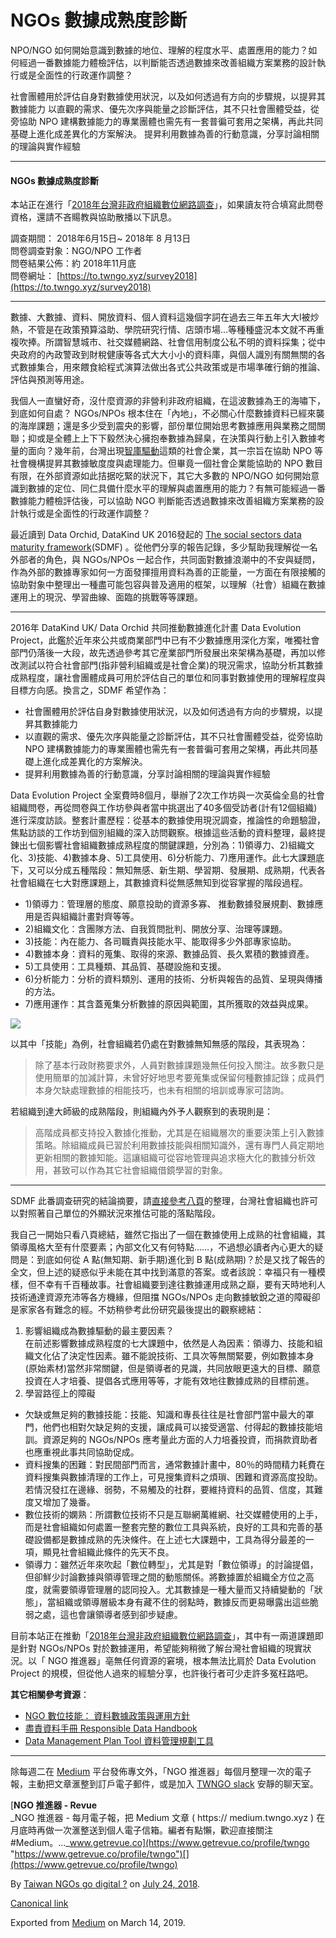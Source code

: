 NGOs 數據成熟度診斷
============

NPO/NGO 如何開始意識到數據的地位、理解的程度水平、處置應用的能力？如何經過一番數據能力體檢評估，以判斷能否透過數據來改善組織方案業務的設計執行或是全面性的行政運作調整？

社會團體用於評估自身對數據使用狀況，以及如何透過有方向的步驟規，以提昇其數據能力 以直觀的需求、優先次序與能量之診斷評估，其不只社會團體受益，從旁協助 NPO 建構數據能力的專業團體也需先有一套普徧可套用之架構，再此共同基礎上進化成差異化的方案解決。 提昇利用數據為善的行動意識，分享討論相關的理論與實作經驗

* * *

#### NGOs 數據成熟度診斷

本站正在進行「[2018年台灣非政府組織數位網路調查](https://to.twngo.xyz/2lcPzu4)」，如果讀友符合填寫此問卷資格，還請不吝𧶽教與協助散播以下訊息。

調查期間： 2018年6月15日~ 2018年 8 月13日  
問卷調查對象：NGO/NPO 工作者  
問卷結果公佈：約 2018年11月底  
問卷網址： [https://to.twngo.xyz/survey2018](https://to.twngo.xyz/survey2018)

* * *

數據、大數據、資料、開放資料、個人資料這幾個字詞在過去三年五年大大l被炒熱，不管是在政策預算溢助、學院研究行情、店頭市場…等種種盛況本文就不再重複吹捧。所謂智慧城市、社交媒體網路、社會信用制度公私不明的資料採集；從中央政府的內政警政到財稅健康等各式大大小小的資料庫，與個人識別有關無關的各式數據集合，用來餵食給程式演算法做出各式公共政策或是市場準確行銷的推論、評估與預測等用途。

我個人一直蠻好奇，沒什麼資源的非營利非政府組織，在這波數據為王的海嘯下，到底如何自處？ NGOs/NPOs 根本住在「內地」，不必關心什麼數據資料已經來襲的海岸課題；還是多少受到震央的影響，部份單位開始思考數據應用與業務之間關聯；抑或是全體上上下下毅然決心擁抱奉數據為歸臬，在決策與行動上引入數據考量的面向？幾年前，台灣出現[智庫驅動](https://dsp.im)這類的社會企業，其一宗旨在協助 NPO 等社會機構提昇其數據敏度度與處理能力。但畢竟一個社會企業能協助的 NPO 數目有限，在外部資源如此拮据吃緊的狀況下，其它大多數的 NPO/NGO 如何開始意識到數據的定位、同仁具備什麼水平的理解與處置應用的能力？有無可能經過一番數據能力體檢評估後，可以協助 NGO 判斷能否透過數據來改善組織方案業務的設計執行或是全面性的行政運作調整？

最近讀到 Data Orchid, DataKind UK 2016發起的 [The social sectors data maturity framework](http://dataevolution.org.uk/the-framework/)(SDMF) 。從他們分享的報告記錄，多少幫助我理解從一名外部者的角色，與 NGOs/NPOs 一起合作，共同面對數據浪潮中的不安與疑問，作為外部的數據專家如何一方面發揮擅用資料為善的正能量，一方面在有限接觸的協助對象中整理出一種盡可能包容與普及適用的框架，以理解（社會）組織在數據運用上的現況、學習曲線、面臨的挑戰等等課題。

* * *

2016年 DataKind UK/ Data Orchid 共同推動數據進化計畫 Data Evolution Project，此鑑於近年來公共或商業部門中已有不少數據應用深化方案，唯獨社會部門仍落後一大段，故先透過參考其它産業部門所發展出來架構為基礎，再加以修改測試以符合社會部門(指非營利組織或是社會企業)的現況需求，協助分析其數據成熟程度，讓社會團體成員可用於評估自己的單位和同事對數據使用的理解程度與目標方向感。換言之，SDMF 希望作為：

*   社會團體用於評估自身對數據使用狀況，以及如何透過有方向的步驟規，以提昇其數據能力
*   以直觀的需求、優先次序與能量之診斷評估，其不只社會團體受益，從旁協助 NPO 建構數據能力的專業團體也需先有一套普徧可套用之架構，再此共同基礎上進化成差異化的方案解決。
*   提昇利用數據為善的行動意識，分享討論相關的理論與實作經驗

Data Evolution Project 全案費時8個月，舉辦了2次工作坊與一次英倫全島的社會組織問卷，再從問卷與工作坊參與者當中挑選出了40多個受訪者(計有12個組織)進行深度訪談。整套計畫歷程：從基本的數據使用現況調查，推論性的命題驗證，焦點訪談的工作坊到個別組織的深入訪問觀察。根據這些活動的資料整理，最終提錬出七個影響社會組織數據成熟程度的關鍵課題，分別為：1)領導力、2)組織文化、3)技能、4)數據本身、5)工具使用、6)分析能力、7)應用運作。此七大課題底下，又可以分成五種階段：無知無感、新生期、學習期、發展期、成熟期，代表各社會組織在七大對應課題上，其數據資料從無感無知到從容掌握的階段過程。

*   1)領導力：管理層的態度、願意投助的資源多寡、 推動數據發展規劃、數據應用是否與組織計畫對齊等等。
*   2)組織文化：含團隊方法、自我質問批判、開放分享、治理等課題。
*   3)技能：內在能力、各司職責與技能水平、能取得多少外部專家協助。
*   4)數據本身：資料的蒐集、取得的來源、數據品質、長久累積的數據資產。
*   5)工具使用：工具種類、其品質、基礎設施和支援。
*   6)分析能力：分析的資料類別、運用的技術、分析與報告的品質、呈現與傳播的方法。
*   7)應用運作：其含蓋蒐集分析數據的原因與範圍，其所獲取的效益與成果。

![](https://cdn-images-1.medium.com/max/800/1*p3114V_FC6dCb4ZAnQYnRw.jpeg)

以其中「技能」為例，社會組織若仍處在對數據無知無感的階段，其表現為：

> 除了基本行政財務要求外，人員對數據課題幾無任何投入關注。故多數只是使用簡單的加減計算，未曾好好地思考要蒐集或保留何種數據記錄；成員們本身欠缺處理數據的相能技巧，也未有相關的培訓或專家可諮詢。

若組織到達大師級的成熟階段，則組織內外予人觀察到的表現則是：

> 高階成員都支持投入數據化推動，尤其是在組織層次的重要決策上引入數據策略。除組織成員已習於利用數據技能與相關知識外，還有專門人員定期地更新相關的數據知能。這讓組織可從容地管理與追求極大化的數據分析效用，甚致可以作為其它社會組織借鏡學習的對象。

* * *

SDMF 此番調查研究的結論摘要，請[直接參考八頁](http://dataevolution.org.uk/wp-content/uploads/sites/8/2017/01/Summary-Designed-Data-Maturity-Framework-Social-Sector-FINAL-v1.pdf)的整理，台灣社會組織也許可以對照著自己單位的外顯狀況來推估可能的落點階段。

我自己一開始只看八頁總結，雖然它指出了一個在數據使用上成熟的社會組織，其領導風格大至有什麼要素；內部文化又有何特點……，不過想必讀者內心更大的疑問是：到底如何從 A 點(無知期、新手期)進化到 B 點(成熟期)？於是又找了報告的全文，但上述的疑惑似乎未能在其中找到滿意的答案。或者該說：幸福只有一種模樣，但不幸有千百種故事。社會組織要到達往數據運用成熟之巔，要有天時地利人技術通達資源充沛等各方機緣，但阻擋 NGOs/NPOs 走向數據敏銳之道的障礙卻是家家各有難念的經。不妨稍參考此份研究最後提出的觀察總結：

1.  影響組織成為數據驅動的最主要因素？  
    在前述影響數據成熟程度的七大課題中，依然是人為因素：領導力、技能和組織文化佔了決定性因素。雖不能說技術、工具次等無關緊要，例如數據本身(原始素材)當然非常關鍵，但是領導者的見識，共同放眼更遠大的目標、願意投資在人才培養、提倡各式應用等等，才能有效地往數據成熟的目標前進。
2.  學習路徑上的障礙

*   欠缺或無足夠的數據技能：技能、知識和專長往往是社會部門當中最大的罩門，他們也相對欠缺足夠的支援，讓成員可以接受適當、付得起的數據技能培訓。資源足夠的 NGOs/NPOs 應考量此方面的人力培養投資，而捐款資助者也應重視此事共同協助促成。
*   資料搜集的困難：對民間部門而言，通常數據計畫中，80％的時間精力耗費在資料搜集與數據清理的工作上，可見搜集資料之煩瑣、困難和資源高度投助。若情況發扛在邊緣、弱勢，不易觸及的社群，要維持資料的品質、信度，其難度又增加了幾番。
*   數位技術的嫻熟：所謂數位技術不只是互聯網萬維網、社交媒體使用的上手，而是社會組織如何處置一整套完整的數位工具與系統，良好的工具和完善的基礎設備都是數據成熟的先決條件。在上述七大課題中，工具為得分最差的一項，顯見社會組織此條件的先天不良。
*   領導力：雖然近年來吹起「數位轉型」，尤其是對「數位領導」的討論提倡，但卻鮮少討論數據與領導管理之間的動態關係。將數據置於組織全方位之高度，就需要領導管理層的認同投入。尤其數據是一種大量而又持續變動的「狀態」，當組織或領導層級本身有藏不住的弱點時，數據反而更易曝露出這些脆弱之處，這也會讓領導者感到卻步疑慮。

目前本站正在推動「[2018年台灣非政府組織數位網路調查](https://to.twngo.xyz/2lcPzu4)」，其中有一兩道課題即是針對 NGOs/NPOs 對於數據運用，希望能夠稍微了解台灣社會組織的現實狀況。以「 NGO 推進器」亳無任何資源的窘境，根本無法比肩於 Data Evolution Project 的規模，但從他人過來的經驗分享，也許後行者可少走許多冤枉路吧。

**其它相關參考資源**：

*   [NGO 數位技能： 資料數據政策與運用方針](https://to.twngo.xyz/2C6VLOJ)
*   [盡責資料手冊 Responsible Data Handbook](https://to.twngo.xyz/2tnlrmv)
*   [Data Management Plan Tool 資料管理規劃工具](https://to.twngo.xyz/2IVj81H)

* * *

除每週二在 [Medium](https://medium.twngo.xyz) 平台發佈專文外，「NGO 推進器」每個月整理一次的電子報，主動把文章滙整到訂戶電子郵件，或是加入 [TWNGO slack](http://to.twngo.xyz/2tHrRtj) 安靜的聊天室。

[**NGO 推進器 - Revue**  
_NGO 推進器 - 每月電子報，把 Medium 文章 ( https:// medium.twngo.xyz ) 在月底時再做一次滙整送到個人電子信箱。編者有點懶，歡迎直接關注 #Medium。..._www.getrevue.co](https://www.getrevue.co/profile/twngo "https://www.getrevue.co/profile/twngo")[](https://www.getrevue.co/profile/twngo)

By [Taiwan NGOs go digital ?](https://medium.com/@twngo) on [July 24, 2018](https://medium.com/p/3f1a9c8ff792).

[Canonical link](https://medium.com/@twngo/ngos-%E6%95%B8%E6%93%9A%E7%86%9F%E5%BA%A6%E8%A8%BA%E6%96%B7%E6%A1%86%E6%9E%B6-3f1a9c8ff792)

Exported from [Medium](https://medium.com) on March 14, 2019.